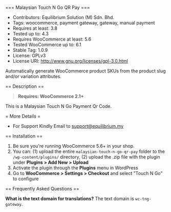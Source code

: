 === Malaysian Touch N Go QR Pay ===

 - Contributors: Equilibrium Solution (M) Sdn. Bhd.
 - Tags: woocommerce, payment gateway, gateway, manual payment
 - Requires at least: 3.8
 - Tested up to: 4.3
 - Requires WooCommerce at least: 5.6
 - Tested WooCommerce up to: 6.1
 - Stable Tag: 1.0.9
 - License: GPLv3
 - License URI: http://www.gnu.org/licenses/gpl-3.0.html

Automatically generate WooCommerce product SKUs from the product slug and/or variation attributes.

== Description ==

> **Requires: WooCommerce 2.1+**

This is a Malaysian Touch N Go Payment Qr Code.

= More Details =
- For Support Kindly Email to support@equilibrium.my

== Installation ==

1. Be sure you're running WooCommerce 5.6+ in your shop.
2. You can: (1) upload the entire `malaysian-touch-n-go-qr-pay` folder to the `/wp-content/plugins/` directory, (2) upload the .zip file with the plugin under **Plugins &gt; Add New &gt; Upload**
3. Activate the plugin through the **Plugins** menu in WordPress
4. Go to **WooCommerce &gt; Settings &gt; Checkout** and select "Touch N Go" to configure

== Frequently Asked Questions ==

**What is the text domain for translations?**
The text domain is `wc-tng-gateway`.
